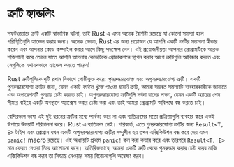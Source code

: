 # ত্রুটি হ্যান্ডলিং

সফটওয়্যারে ত্রুটি একটি স্বাভাবিক ঘটনা, তাই Rust এ এমন অনেক বৈশিষ্ট্য রয়েছে যা কোনো সমস্যা হলে পরিস্থিতিগুলি হ্যান্ডেল করার জন্য। অনেক ক্ষেত্রে, Rust এর জন্য প্রয়োজন যে আপনি একটি ত্রুটির সম্ভাবনা স্বীকার করেন এবং আপনার কোড কম্পাইল করার আগে কিছু পদক্ষেপ নেন। এই প্রয়োজনীয়তা আপনার প্রোগ্রামটিকে আরও শক্তিশালী করে তোলে যাতে আপনি আপনার কোডটিকে প্রোডাকশনে স্থাপন করার আগে ত্রুটিগুলি আবিষ্কার করতে এবং সেগুলিকে যথাযথভাবে হ্যান্ডেল করতে পারেন!

Rust ত্রুটিগুলিকে দুটি প্রধান বিভাগে গোষ্ঠীভুক্ত করে: _পুনরুদ্ধারযোগ্য_ এবং _অপুনরুদ্ধারযোগ্য_ ত্রুটি। একটি পুনরুদ্ধারযোগ্য ত্রুটির জন্য, যেমন একটি _ফাইল খুঁজে পাওয়া যায়নি_ ত্রুটি, আমরা সম্ভবত সমস্যাটি ব্যবহারকারীকে জানাতে এবং অপারেশনটি পুনরায় চেষ্টা করতে চাই। অপুনরুদ্ধারযোগ্য ত্রুটিগুলি সর্বদা বাগের লক্ষণ, যেমন একটি অ্যারের শেষ সীমার বাইরে একটি অবস্থানে অ্যাক্সেস করার চেষ্টা করা এবং তাই আমরা প্রোগ্রামটি অবিলম্বে বন্ধ করতে চাই।

বেশিরভাগ ভাষা এই দুই ধরনের ত্রুটির মধ্যে পার্থক্য করে না এবং ব্যতিক্রমের মতো প্রক্রিয়াগুলি ব্যবহার করে একই উপায়ে উভয়টি পরিচালনা করে। Rust এ ব্যতিক্রম নেই। পরিবর্তে, এতে পুনরুদ্ধারযোগ্য ত্রুটির জন্য `Result<T, E>` টাইপ এবং প্রোগ্রাম যখন একটি অপুনরুদ্ধারযোগ্য ত্রুটির সম্মুখীন হয় তখন এক্সিকিউশন বন্ধ করে দেয় এমন `panic!` macro রয়েছে। এই অধ্যায়টি প্রথমে `panic!` কল করা কভার করে এবং তারপরে `Result<T, E>` মান ফেরত দেওয়া নিয়ে আলোচনা করে। অতিরিক্তভাবে, আমরা একটি ত্রুটি থেকে পুনরুদ্ধার করার চেষ্টা করব নাকি এক্সিকিউশন বন্ধ করব তা সিদ্ধান্ত নেওয়ার সময় বিবেচনাগুলি অন্বেষণ করব।
